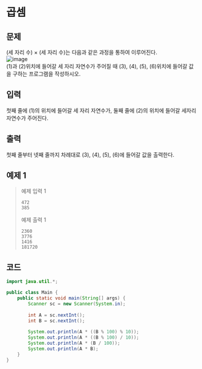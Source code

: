 # 곱셈

## 문제
(세 자리 수) × (세 자리 수)는 다음과 같은 과정을 통하여 이루어진다.
<br/>
![image](https://github.com/user-attachments/assets/59748c8f-e9c6-4a5e-96bc-be47fd59f989)
<br/>
(1)과 (2)위치에 들어갈 세 자리 자연수가 주어질 때 (3), (4), (5), (6)위치에 들어갈 값을 구하는 프로그램을 작성하시오.

## 입력
첫째 줄에 (1)의 위치에 들어갈 세 자리 자연수가, 둘째 줄에 (2)의 위치에 들어갈 세자리 자연수가 주어진다.

## 출력
첫째 줄부터 넷째 줄까지 차례대로 (3), (4), (5), (6)에 들어갈 값을 출력한다.

## 예제 1

> 예제 입력 1
> ```
> 472
> 385
> ```
> 예제 출력 1
> ```
> 2360
> 3776
> 1416
> 181720
> ```

## 코드
```java
import java.util.*;

public class Main {
    public static void main(String[] args) {
        Scanner sc = new Scanner(System.in);
        
        int A = sc.nextInt();
        int B = sc.nextInt();
        
        System.out.println(A * ((B % 100) % 10));
        System.out.println(A * ((B % 100) / 10));
        System.out.println(A * (B / 100));
        System.out.println(A * B);
    }
}
```
